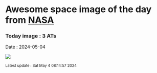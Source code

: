 
# Awesome space image of the day from [NASA](https://api.nasa.gov/)

### Today image : 3 ATs
Date : 2024-05-04

![](https://apod.nasa.gov/apod/image/2405/three_ats_beletsky.jpg)

<small>Latest update : Sat May  4 08:14:57 2024</small>
        